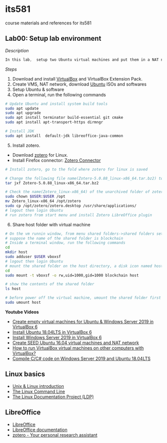 # its581
course materials and references for its581

## Lab00: Setup lab environment

_Description_
```c
In this lab,  setup two Ubuntu virtual machines and put them in a NAT network of VirtualBox.
```

_Steps_
1. Download and install [VirtualBox](https://www.virtualbox.org) and VirtualBox Extension Pack.
2. Create VMS, NAT network, download [Ubuntu](https://ubuntu-mate.org/) ISOs and softwares
3. Setup Ubuntu & software
4. Open a terminal, run the following commands

```bash
# Update Ubuntu and install system build tools
sudo apt update
sudo apt upgrade
sudo apt install terminator build-essential git cmake 
sudo apt install apt-transport-https dirmngr

# Install JDK
sudo apt install  default-jdk libreoffice-java-common 
```


5. Install zotero. 
  * Download [zotero](https://www.zotero.org/download/) for Linux.
  * Install Firefox connector: [Zotero Connector](https://www.zotero.org/download/)
  
```bash
# Install zotero, go to the fold where zotero for linux is saved

# Change the following file name(Zotero-5.0.88_linux-x86_64.tar.bz2) to yours
tar jxf Zotero-5.0.88_linux-x86_64.tar.bz2

# Check the name(Zotero_linux-x86_64) of the unarchived folder of zotero, change it to yours
sudo chown $USER:$USER /opt
mv Zotero_linux-x86_64 /opt/zotero
sudo cp /opt/zotero/zotero.desktop /usr/share/applications/
# logout then login Ubuntu
# run zotero from start menu and install Zotero LibreOffice plugin
```

6. Share host folder with virtual machine
```bash
# On the vm runnin window, from menu shared folders->shared folders settings, setup a shared folder,
# suppose the name of the shared folder is blockchain
# Inside a terminal window, run the following commands
cd
mkdir host
sudo adduser $USER vboxsf
# logout then login Ubuntu
# mount the shared folder on the host directory, a disk icon named host will pop on the desktop
cd
sudo mount -t vboxsf -o rw,uid=1000,gid=1000 blockchain host

# show the contents of the shared folder
ls host

# before power off the virtual machine, umount the shared folder first
sudo umount host

```

**Youtube Videos** 
* [Create empty virtual machines for Ubuntu & Windows Server 2019 in VirtualBox 6](https://youtu.be/3PbnBVNWXpk)
* [Install Ubuntu 18.04LTS in VirtualBox 6](https://youtu.be/3BHsizTRUg0)
* [Install Windows Server 2019 in VirtualBox 6](https://youtu.be/fQZFoSTSuPM)
* [Create SEED Ubuntu 16.04 virtual machines and NAT network](https://youtu.be/pwSlVJSCpu0)
* [How to run VirtualBox virtual machines on other computers with VirtualBox?](https://youtu.be/Ps30RJ1MzgQ)
* [Compile C/C# code on Windows Server 2019 and Ubuntu 18.04LTS](https://youtu.be/ajTLkAqamKs)

## Linux basics
* [Unix & Linux introduction](https://bootlin.com/doc/legacy/command-line/)
* [The Linux Command Line](http://linuxcommand.org/tlcl.php)
* [The Linux Documentation Project \(LDP\)](https://www.tldp.org/guides.html)

## LibreOffice
* [LibreOffice](https://www.libreoffice.org/)
* [LibreOffice documentation](https://documentation.libreoffice.org/en/english-documentation/)
* [zotero - Your personal research assistant](https://www.zotero.org/)
